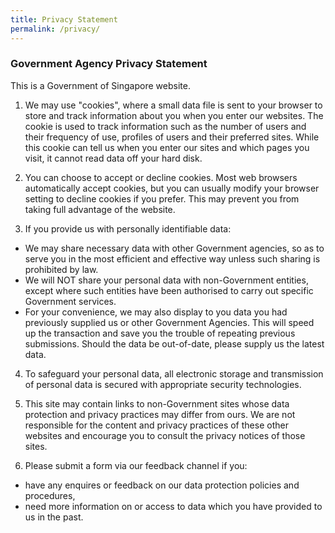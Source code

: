 ```yaml
---
title: Privacy Statement
permalink: /privacy/
---
```


### **Government Agency Privacy Statement**

This is a Government of Singapore website.

1. We may use "cookies", where a small data file is sent to your browser to store and track information about you when you enter our websites. The cookie is used to track information such as the number of users and their frequency of use, profiles of users and their preferred sites. While this cookie can tell us when you enter our sites and which pages you visit, it cannot read data off your hard disk.

2. You can choose to accept or decline cookies. Most web browsers automatically accept cookies, but you can usually modify your browser setting to decline cookies if you prefer. This may prevent you from taking full advantage of the website.

3. If you provide us with personally identifiable data:
  - We may share necessary data with other Government agencies, so as to serve you in the most efficient and effective way unless such sharing is prohibited by law.
  - We will NOT share your personal data with non-Government entities, except where such entities have been authorised to carry out specific Government services.
  - For your convenience, we may also display to you data you had previously supplied us or other Government Agencies. This will speed up the transaction and save you the trouble of repeating previous submissions. Should the data be out-of-date, please supply us the latest data.

4. To safeguard your personal data, all electronic storage and transmission of personal data is secured with appropriate security technologies.

5. This site may contain links to non-Government sites whose data protection and privacy practices may differ from ours. We are not responsible for the content and privacy practices of these other websites and encourage you to consult the privacy notices of those sites.

6. Please submit a form via our feedback channel if you:
  - have any enquires or feedback on our data protection policies and procedures,
  - need more information on or access to data which you have provided to us in the past.
